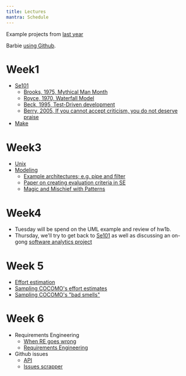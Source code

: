 ```yaml
---
title: Lectures
mantra: Schedule
---
```


Example projects from [last year](https://github.ncsu.edu/CSC510-Fall2014)

Barbie [using Github](https://raw.githubusercontent.com/txts/var/master/txt/old/img/barbie/barbie14.png).

# Week1

+ [Se101](se101.html)
    + [Brooks, 1975, Mythical Man Month](http://goo.gl/AM43CR)
	+ [Royce, 1970, Waterfall Model](http://goo.gl/8ibMK6)
	+ [Beck, 1995, Test-Driven development](http://goo.gl/sBUL6I)
	+ [Berry, 2005, If you cannot accept criticism, you do
	   not deserve praise](https://www.youtube.com/watch?v=U-7s_yeQuDg)
+ [Make](make.html)

# Week3

+ [Unix](unix.html)
+ [Modeling](modeling.html)
    + [Example architectures; e.g. pipe and filter](https://www.evernote.com/pub/timmenzies/pub)
    + [Paper on creating evaluation criteria in SE](http://www.cs.toronto.edu/~jm/Pub/InfoSystems02.pdf)
    + [Magic and Mischief with Patterns](https://www.evernote.com/l/AA708LA_T1dC-4oe25oyNdUirTMqLFiJh4s)

# Week4

+ Tuesday will be spend on the UML example and review of hw1b.
+ Thursday, we'll try to get back to [Se101](se101.html) 
  as well as discussing an on-gong 
  [software analytics
   project](https://github.com/txt/txt.github.io/blob/master/tsp/times.sh)

# Week 5

+ [Effort estimation](https://www.evernote.com/shard/s14/sh/2473c229-d791-4f1c-bfe9-a49abce7cec1/694f2e98d8082a12)
+ [Sampling COCOMO's effort estimates](https://github.com/ai-se/cocomo/blob/master/src/var/a2ps.pdf)
+ [Sampling COCOMO's "bad smells"](https://github.com/ai-se/cocomo/blob/master/doc/badSmells.md)

# Week 6

+ Requirements Engineering
    + [When RE goes wrong](https://www.youtube.com/watch?v=BKorP55Aqvg)
    + [Requirements Engineering](http://www.slideshare.net/timmenzies/re-44761824)
+ Github issues
    + [API](https://gist.github.com/timm/a87fff1d8f0210372f26 )
    + [Issues scrapper](https://gist.github.com/timm/a87fff1d8f0210372f26)